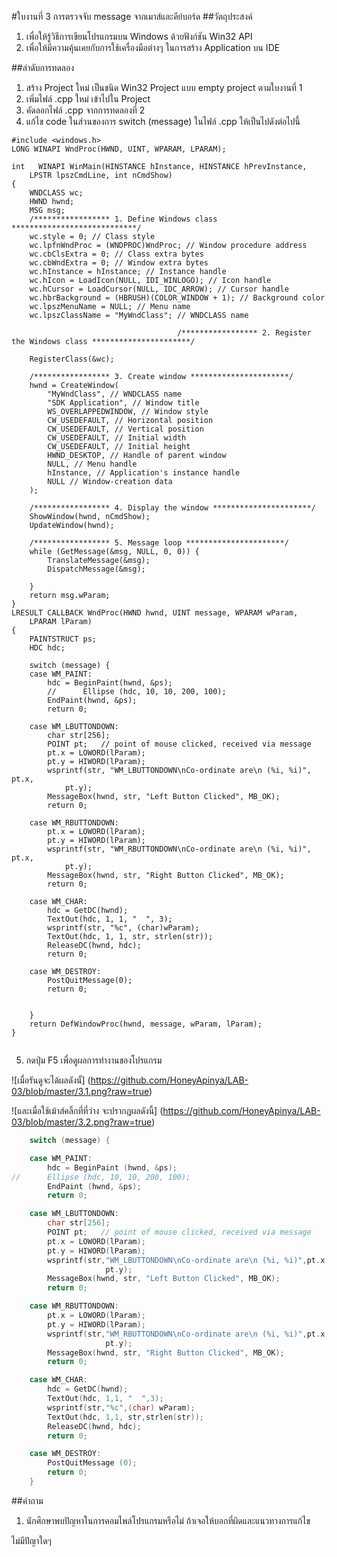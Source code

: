 #ใบงานที่ 3 การตรวจจับ message จากเมาส์และคีย์บอร์ด
##วัตถุประสงค์
1.	เพื่อให้รู้วิธีการเขียนโปรแกรมบน Windows ด้วยฟังก์ชัน Win32 API
2.	เพื่อให้มีความคุ้นเคยกับการใช้เครื่องมือต่างๆ ในการสร้าง Application บน IDE

##ลำดับการทดลอง
1.	สร้าง Project ใหม่ เป็นชนิด  Win32 Project แบบ empty project ตามใบงานที่ 1
2.	เพิ่มไฟล์ .cpp ใหม่ เข้าไปใน Project  
3.	คัดลอกไฟล์ .cpp จากการทดลองที่ 2
4.	แก้ไข code ในส่วนของการ switch (message) ในไฟล์ .cpp ให้เป็นไปดังต่อไปนี้

```
#include <windows.h>
LONG WINAPI WndProc(HWND, UINT, WPARAM, LPARAM);

int   WINAPI WinMain(HINSTANCE hInstance, HINSTANCE hPrevInstance,
	LPSTR lpszCmdLine, int nCmdShow)
{
	WNDCLASS wc;
	HWND hwnd;
	MSG msg;
	/***************** 1. Define Windows class ****************************/
	wc.style = 0; // Class style
	wc.lpfnWndProc = (WNDPROC)WndProc; // Window procedure address
	wc.cbClsExtra = 0; // Class extra bytes
	wc.cbWndExtra = 0; // Window extra bytes
	wc.hInstance = hInstance; // Instance handle
	wc.hIcon = LoadIcon(NULL, IDI_WINLOGO); // Icon handle
	wc.hCursor = LoadCursor(NULL, IDC_ARROW); // Cursor handle
	wc.hbrBackground = (HBRUSH)(COLOR_WINDOW + 1); // Background color
	wc.lpszMenuName = NULL; // Menu name
	wc.lpszClassName = "MyWndClass"; // WNDCLASS name

									 /***************** 2. Register the Windows class **********************/

	RegisterClass(&wc);

	/***************** 3. Create window **********************/
	hwnd = CreateWindow(
		"MyWndClass", // WNDCLASS name
		"SDK Application", // Window title
		WS_OVERLAPPEDWINDOW, // Window style
		CW_USEDEFAULT, // Horizontal position
		CW_USEDEFAULT, // Vertical position
		CW_USEDEFAULT, // Initial width
		CW_USEDEFAULT, // Initial height
		HWND_DESKTOP, // Handle of parent window
		NULL, // Menu handle
		hInstance, // Application's instance handle
		NULL // Window-creation data
	);

	/***************** 4. Display the window **********************/
	ShowWindow(hwnd, nCmdShow);
	UpdateWindow(hwnd);

	/***************** 5. Message loop **********************/
	while (GetMessage(&msg, NULL, 0, 0)) {
		TranslateMessage(&msg);
		DispatchMessage(&msg);

	}
	return msg.wParam;
}
LRESULT CALLBACK WndProc(HWND hwnd, UINT message, WPARAM wParam,
	LPARAM lParam)
{
	PAINTSTRUCT ps;
	HDC hdc;

	switch (message) {
	case WM_PAINT:
		hdc = BeginPaint(hwnd, &ps);
		//      Ellipse (hdc, 10, 10, 200, 100);
		EndPaint(hwnd, &ps);
		return 0;

	case WM_LBUTTONDOWN:
		char str[256];
		POINT pt;   // point of mouse clicked, received via message
		pt.x = LOWORD(lParam);
		pt.y = HIWORD(lParam);
		wsprintf(str, "WM_LBUTTONDOWN\nCo-ordinate are\n (%i, %i)", pt.x,
			pt.y);
		MessageBox(hwnd, str, "Left Button Clicked", MB_OK);
		return 0;

	case WM_RBUTTONDOWN:
		pt.x = LOWORD(lParam);
		pt.y = HIWORD(lParam);
		wsprintf(str, "WM_RBUTTONDOWN\nCo-ordinate are\n (%i, %i)", pt.x,
			pt.y);
		MessageBox(hwnd, str, "Right Button Clicked", MB_OK);
		return 0;

	case WM_CHAR:
		hdc = GetDC(hwnd);
		TextOut(hdc, 1, 1, "  ", 3);
		wsprintf(str, "%c", (char)wParam);
		TextOut(hdc, 1, 1, str, strlen(str));
		ReleaseDC(hwnd, hdc);
		return 0;

	case WM_DESTROY:
		PostQuitMessage(0);
		return 0;


	}
	return DefWindowProc(hwnd, message, wParam, lParam);
}


```

5. กดปุ่ม F5 เพื่อดูผลการทำงานของโปรแกรม

![เมื่อรันดูจะได้ผลดังนั้]
(https://github.com/HoneyApinya/LAB-03/blob/master/3.1.png?raw=true)

 ![และเมื่อใช้เม้าส์คลิ้กที่ที่ว่าง จะปรากฎผลดังนี้]
 (https://github.com/HoneyApinya/LAB-03/blob/master/3.2.png?raw=true)
```c
    switch (message) {

    case WM_PAINT:
        hdc = BeginPaint (hwnd, &ps);
//      Ellipse (hdc, 10, 10, 200, 100);
        EndPaint (hwnd, &ps);
        return 0;

    case WM_LBUTTONDOWN:
        char str[256];
        POINT pt;   // point of mouse clicked, received via message
        pt.x = LOWORD(lParam);
        pt.y = HIWORD(lParam);
        wsprintf(str,"WM_LBUTTONDOWN\nCo-ordinate are\n (%i, %i)",pt.x,
                     pt.y);
        MessageBox(hwnd, str, "Left Button Clicked", MB_OK);
        return 0;

    case WM_RBUTTONDOWN:
        pt.x = LOWORD(lParam);
        pt.y = HIWORD(lParam);
        wsprintf(str,"WM_RBUTTONDOWN\nCo-ordinate are\n (%i, %i)",pt.x,
                     pt.y);
        MessageBox(hwnd, str, "Right Button Clicked", MB_OK);
        return 0;

    case WM_CHAR:
        hdc = GetDC(hwnd);
        TextOut(hdc, 1,1, "  ",3);
        wsprintf(str,"%c",(char) wParam);
        TextOut(hdc, 1,1, str,strlen(str));
        ReleaseDC(hwnd, hdc);
        return 0;

    case WM_DESTROY:
        PostQuitMessage (0);
        return 0;
    }
```

##คำถาม 
1.	นักศึกษาพบปัญหาในการคอมไพล์โปรแกรมหรือไม่ ถ้าเจอให้บอกที่ผิดและแนวทางการแก้ไข

ไม่มีปัญาใดๆ
